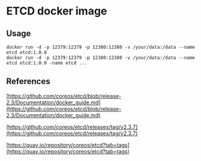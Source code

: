 # ETCD docker image
  
  
## Usage  
  
`docker run -d -p 12379:12379 -p 12380:12380 -v /your/data:/data --name etcd etcd:1.0.0`  
`docker run -d -p 12379:12379 -p 12380:12380 -v /your/data:/data --name etcd etcd:1.0.0 -name etcd ...`  
  
## References  
  
[https://github.com/coreos/etcd/blob/release-2.3/Documentation/docker_guide.md](https://github.com/coreos/etcd/blob/release-2.3/Documentation/docker_guide.md)  
  
[https://github.com/coreos/etcd/releases/tag/v2.3.7](https://github.com/coreos/etcd/releases/tag/v2.3.7)  
  
[https://quay.io/repository/coreos/etcd?tab=tags](https://quay.io/repository/coreos/etcd?tab=tags)  
  